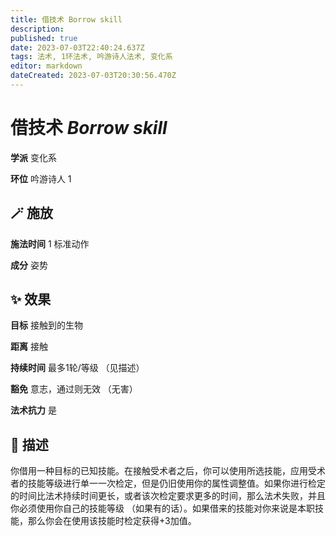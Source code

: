 ```yaml
---
title: 借技术 Borrow skill
description: 
published: true
date: 2023-07-03T22:40:24.637Z
tags: 法术, 1环法术, 吟游诗人法术, 变化系
editor: markdown
dateCreated: 2023-07-03T20:30:56.470Z
---
```


# **借技术** *Borrow skill*

**学派** 变化系 

**环位** 吟游诗人 1

## 🪄 施放

**施法时间** 1 标准动作

**成分** 姿势

## ✨ 效果 

**目标** 接触到的生物 

**距离** 接触  

**持续时间** 最多1轮/等级 （见描述） 

**豁免** 意志，通过则无效 （无害）

**法术抗力** 是

## 📖 描述

你借用一种目标的已知技能。在接触受术者之后，你可以使用所选技能，应用受术者的技能等级进行单一一次检定，但是仍旧使用你的属性调整值。如果你进行检定的时间比法术持续时间更长，或者该次检定要求更多的时间，那么法术失败，并且你必须使用你自己的技能等级 （如果有的话）。如果借来的技能对你来说是本职技能，那么你会在使用该技能时检定获得+3加值。
    